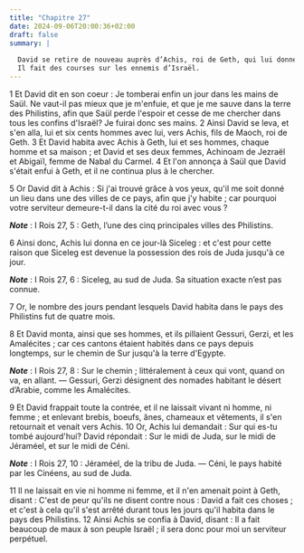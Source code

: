 ```yaml
---
title: "Chapitre 27"
date: 2024-09-06T20:00:36+02:00
draft: false
summary: |
  
  David se retire de nouveau auprès d’Achis, roi de Geth, qui lui donne Siceleg.
  Il fait des courses sur les ennemis d’Israël.
---
```



1 Et David dit en son coeur : Je tomberai enfin un jour dans les mains de Saül. Ne vaut-il pas mieux que je m'enfuie, et que je me sauve dans la terre des Philistins, afin que Saül perde l'espoir et cesse de me chercher dans tous les confins d'Israël? Je fuirai donc ses mains. 2 Ainsi David se leva, et s'en alla, lui et six cents hommes avec lui, vers Achis, fils de Maoch, roi de Geth. 3 Et David habita avec Achis à Geth, lui et ses hommes, chaque homme et sa maison ; et David et ses deux femmes, Achinoam de Jezraël et Abigaïl, femme de Nabal du Carmel. 4 Et l'on annonça à Saül que David s'était enfui à Geth, et il ne continua plus à le chercher.


5 Or David dit à Achis : Si j'ai trouvé grâce à vos yeux, qu'il me soit donné un lieu dans une des villes de ce pays, afin que j'y habite ; car pourquoi votre serviteur demeure-t-il dans la cité du roi avec vous ?

***Note*** :  I Rois 27, 5 : Geth, l’une des cinq principales villes des Philistins.

6 Ainsi donc, Achis lui donna en ce jour-là Siceleg : et c'est pour cette raison que Siceleg est devenue la possession des rois de Juda jusqu'à ce jour.

***Note*** :  I Rois 27, 6 : Siceleg, au sud de Juda. Sa situation exacte n’est pas connue.

7 Or, le nombre des jours pendant lesquels David habita dans le pays des Philistins fut de quatre mois.


8 Et David monta, ainsi que ses hommes, et ils pillaient Gessuri, Gerzi, et les Amalécites ; car ces cantons étaient habités dans ce pays depuis longtemps, sur le chemin de Sur jusqu'à la terre d'Egypte.

***Note*** :  I Rois 27, 8 : Sur le chemin ; littéralement à ceux qui vont, quand on va, en allant. ― Gessuri, Gerzi désignent des nomades habitant le désert d’Arabie, comme les Amalécites.

9 Et David frappait toute la contrée, et il ne laissait vivant ni homme, ni femme ; et enlevant brebis, boeufs, ânes, chameaux et vêtements, il s'en retournait et venait vers Achis. 10 Or, Achis lui demandait : Sur qui es-tu tombé aujourd'hui? David répondait : Sur le midi de Juda, sur le midi de Jéraméel, et sur le midi de Céni.

***Note*** :  I Rois 27, 10 : Jéraméel, de la tribu de Juda. ― Céni, le pays habité par les Cinéens, au sud de Juda.

11 Il ne laissait en vie ni homme ni femme, et il n'en amenait point à Geth, disant : C'est de peur qu'ils ne disent contre nous : David a fait ces choses ; et c'est à cela qu'il s'est arrêté durant tous les jours qu'il habita dans le pays des Philistins. 12 Ainsi Achis se confia à David, disant : Il a fait beaucoup de maux à son peuple Israël ; il sera donc pour moi un serviteur perpétuel.

